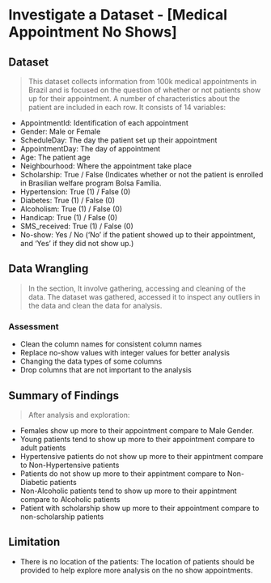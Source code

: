 # Investigate a Dataset - [Medical Appointment No Shows]

## Dataset

> This dataset collects information from 100k medical appointments in Brazil and is focused on the question of whether or not patients show up for their appointment. A number of characteristics about the patient are included in each row. It consists of 14 variables:

- AppointmentId: Identification of each appointment
- Gender: Male or Female
- ScheduleDay: The day the patient set up their appointment
- AppointmentDay: The day of appointment
- Age: The patient age
- Neighbourhood: Where the appointment take place
- Scholarship: True / False (Indicates whether or not the patient is enrolled in Brasilian welfare program Bolsa Família.
- Hypertension: True (1) / False (0)
- Diabetes: True (1) / False (0)
- Alcoholism: True (1) / False (0)
- Handicap: True (1) / False (0)
- SMS_received: True (1) / False (0)
- No-show: Yes / No (‘No’ if the patient showed up to their appointment, and ‘Yes’ if they did not show up.)

## Data Wrangling

> In the section, It involve gathering, accessing and cleaning of the data. The dataset was gathered, accessed it to inspect any outliers in the data and clean the data for analysis.

### Assessment

- Clean the column names for consistent column names
- Replace no-show values with integer values for better analysis
- Changing the data types of some columns
- Drop columns that are not important to the analysis

## Summary of Findings

> After analysis and exploration:

- Females show up more to their appointment compare to Male Gender.
- Young patients tend to show up more to their appointment compare to adult patients
- Hypertensive patients do not show up more to their appintment compare to Non-Hypertensive patients
- Patients do not show up more to their appintment compare to Non-Diabetic patients
- Non-Alcoholic patients tend to show up more to their appintment compare to Alcoholic patients
- Patient with scholarship show up more to their appointment compare to non-scholarship patients

## Limitation

- There is no location of the patients: The location of patients should be provided to help explore more analysis on the no show appointments.
